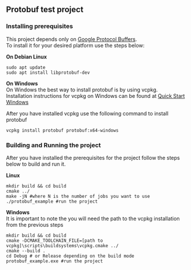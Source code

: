 ## Protobuf test project ##

### Installing prerequisites ###

This project depends only on [Google Protocol Buffers](https://developers.google.com/protocol-buffers/).\
To install it for your desired platform use the steps below:

**On Debian Linux**
``` shell
sudo apt update
sudo apt install libprotobuf-dev
```

**On Windows**\
On Windows the best way to install protobuf is by using vcpkg.\
Installation instructions for vcpkg on Windows can be found at
[Quick Start Windows](https://github.com/Microsoft/vcpkg#quick-start-windows)

After you have installed vcpkg use the following command to install protobuf
``` shell
vcpkg install protobuf protobuf:x64-windows
```

### Building and Running the project ###
After you have installed the prerequisites for the project follow the steps below to build and run it.

**Linux**

``` shell
mkdir build && cd build
cmake ../
make -jN #where N is the number of jobs you want to use
./protobuf_example #run the project
```

**Windows**\
It is important to note the you will need the path to the vcpkg installation from the previous steps
``` shell
mkdir build && cd build
cmake -DCMAKE_TOOLCHAIN_FILE=[path to vcpkg]\scripts\buildsystems\vcpkg.cmake ../
cmake --build .
cd Debug # or Release depending on the build mode
protobuf_example.exe #run the project
```
